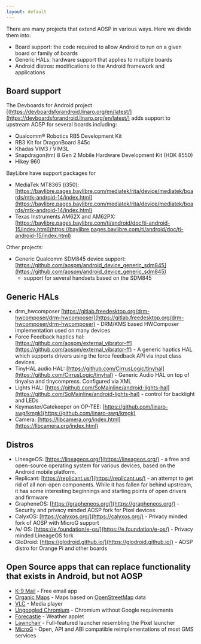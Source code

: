 ```yaml
---
layout: default
---
```


There are many projects that extend AOSP in various ways. Here we divide them into:

* Board support: the code required to allow Android to run on a given board or
  family of boards
* Generic HALs: hardware support that applies to multiple boards
* Android distros: modifications to the Android framework and applications


## Board support

The Devboards for Android project [(https://devboardsforandroid.linaro.org/en/latest/](https://devboardsforandroid.linaro.org/en/latest/)
adds support to upstream AOSP for several boards including:

* Qualcomm® Robotics RB5 Development Kit
* RB3 Kit for DragonBoard 845c
* Khadas VIM3 / VIM3L
* Snapdragon(tm) 8 Gen 2 Mobile Hardware Development Kit (HDK 8550)
* Hikey 960

BayLibre have support packages for

* MediaTek MT8365 (i350): [https://baylibre.pages.baylibre.com/mediatek/rita/device/mediatek/boards/mtk-android-14/index.html](https://baylibre.pages.baylibre.com/mediatek/rita/device/mediatek/boards/mtk-android-14/index.html)
* Texas Instruments AM62X and AM62PX: [https://baylibre.pages.baylibre.com/ti/android/doc/ti-android-15/index.html](https://baylibre.pages.baylibre.com/ti/android/doc/ti-android-15/index.html)

Other projects:

* Generic Qualcomm SDM845 device support: [https://github.com/aospm/android_device_generic_sdm845](https://github.com/aospm/android_device_generic_sdm845)
  - support for several handsets based on the SDM845

## Generic HALs

* drm_hwcomposer [https://gitlab.freedesktop.org/drm-hwcomposer/drm-hwcomposer](https://gitlab.freedesktop.org/drm-hwcomposer/drm-hwcomposer) - DRM/KMS based HWComposer implementation used on many devices
* Force Feedback haptics hal: [https://github.com/aospm/external_vibrator-ff](https://github.com/aospm/external_vibrator-ff) - A generic haptics HAL which supports drivers using the force feedback API via input class devices.
* TinyHAL audio HAL: [https://github.com/CirrusLogic/tinyhal](https://github.com/CirrusLogic/tinyhal) - Generic Audio HAL on top of tinyalsa and tinycompress. Configured via XML
* Lights HAL: [https://github.com/SoMainline/android-lights-hal](https://github.com/SoMainline/android-lights-hal) - control for backlight and LEDs
* Keymaster/Gatekeeper on OP-TEE: [https://github.com/linaro-swg/kmgk](https://github.com/linaro-swg/kmgk)
* Camera: [https://libcamera.org/index.html](https://libcamera.org/index.html)

## Distros

* LineageOS: [https://lineageos.org/](https://lineageos.org/) - a free and open-source operating system for various devices, based on the Android mobile platform.
* Replicant: [https://replicant.us/](https://replicant.us/) - an attempt to get rid of all non-open components. While it has fallen far behind upstream, it has some interesting beginnings and starting points of open drivers and firmware
* GrapheneOS: [https://grapheneos.org/](https://grapheneos.org/) - Security and privacy minded AOSP fork for Pixel devices
* CalyxOS: [https://calyxos.org/](https://calyxos.org/) - Privacy minded fork of AOSP with MicroG support
* /e/ OS: [https://e.foundation/e-os/](https://e.foundation/e-os/) - Privacy minded LineageOS fork
* GloDroid: [https://glodroid.github.io/](https://glodroid.github.io/) - AOSP distro for Orange Pi and other boards

## Open Source apps that can replace functionality that exists in Android, but not AOSP

* [K-9 Mail](https://k9mail.app) - Free email app
* [Organic Maps](https://organicmaps.app) - Maps based on [OpenStreetMap](https://openstreetmap.org/) data
* [VLC](https://www.videolan.org/vlc/download-android.html) - Media player
* [Ungoogled Chromium](https://github.com/ungoogled-software/ungoogled-chromium) - Chromium without Google requirements
* [Forecastie](https://github.com/martykan/forecastie) - Weather applet
* [Lawnchair](https://lawnchair.app/) - Full-featured launcher resembling the Pixel launcher
* [MicroG](https://microg.org/) - Open, API and ABI compatible reimplementations of most GMS services
